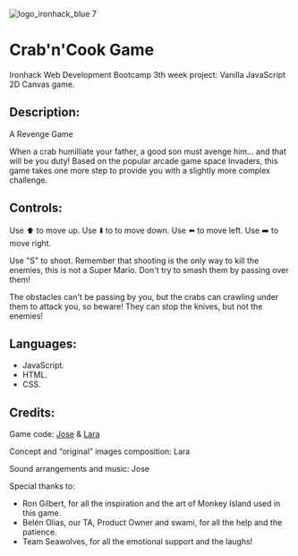 ![logo_ironhack_blue 7](https://user-images.githubusercontent.com/23629340/40541063-a07a0a8a-601a-11e8-91b5-2f13e4e6b441.png)

# Crab'n'Cook Game

Ironhack Web Development Bootcamp 3th week project: Vanilla JavaScript 2D Canvas game.

## Description:

A Revenge Game

When a crab humilliate your father, a good son must avenge him... and that will be you duty! 
Based on the popular arcade game space Invaders, this game takes one more step to provide you 
with a slightly more complex challenge.

## Controls:

Use :arrow_up: to move up.
Use :arrow_down: to to move down.
Use :arrow_left: to move left.
Use :arrow_right: to move right.

Use "S" to shoot. Remember that shooting is the only way to kill the enemies, this is not a 
Super Mario. Don't try to smash them by passing over them!

The obstacles can't be passing by you, but the crabs can crawling under them to attack you, 
so beware! They can stop the knives, but not the enemies!

## Languages:

* JavaScript.
* HTML.
* CSS.

## Credits:

Game code: [Jose](https://github.com/Joseacasado) & [Lara](https://github.com/LaraMorgana)

Concept and “original” images composition: Lara

Sound arrangements and music: Jose

Special thanks to: 

* Ron Gilbert, for all the inspiration and the art of Monkey Island used in 
	this game. 
* Belén Olias, our TA, Product Owner and swami, for all the help and the patience.
* Team Seawolves, for all the emotional support and the laughs!